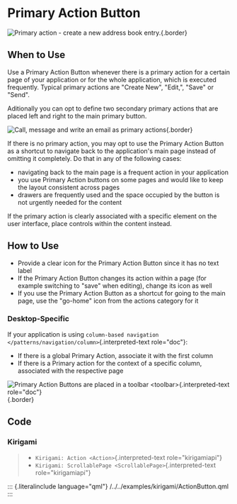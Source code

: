 Primary Action Button
=====================

![Primary action - create a new address book
entry.](/img/Actionbutton1.png){.border}

When to Use
-----------

Use a Primary Action Button whenever there is a primary action for a
certain page of your application or for the whole application, which is
executed frequently. Typical primary actions are \"Create New\",
\"Edit,\", \"Save\" or \"Send\".

Aditionally you can opt to define two secondary primary actions that are
placed left and right to the main primary button.

![Call, message and write an email as primary
actions](/img/Actionbutton2.png){.border}

If there is no primary action, you may opt to use the Primary Action
Button as a shortcut to navigate back to the application\'s main page
instead of omitting it completely. Do that in any of the following
cases:

-   navigating back to the main page is a frequent action in your
    application
-   you use Primary Action buttons on some pages and would like to keep
    the layout consistent across pages
-   drawers are frequently used and the space occupied by the button is
    not urgently needed for the content

If the primary action is clearly associated with a specific element on
the user interface, place controls within the content instead.

How to Use
----------

-   Provide a clear icon for the Primary Action Button since it has no
    text label
-   If the Primary Action Button changes its action within a page (for
    example switching to \"save\" when editing), change its icon as well
-   If you use the Primary Action Button as a shortcut for going to the
    main page, use the \"go-home\" icon from the actions category for it

### Desktop-Specific

If your application is using `column-based navigation
</patterns/navigation/column>`{.interpreted-text role="doc"}:

-   If there is a global Primary Action, associate it with the first
    column
-   If there is a Primary action for the context of a specific column,
    associated with the respective page

![Primary Action Buttons are placed in a
`toolbar <toolbar>`{.interpreted-text
role="doc"}](/img/Actionbutton3.png){.border}

Code
----

### Kirigami

> -   `Kirigami: Action <Action>`{.interpreted-text role="kirigamiapi"}
> -   `Kirigami: ScrollablePage <ScrollablePage>`{.interpreted-text
>     role="kirigamiapi"}

::: {.literalinclude language="qml"}
/../../examples/kirigami/ActionButton.qml
:::
